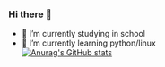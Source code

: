 ### Hi there 👋

- 🔭 I’m currently studying in school
- 🌱 I’m currently learning python/linux  
[![Anurag's GitHub stats](https://github-readme-stats.vercel.app/api?username=nighttale)](https://github.com/anuraghazra/github-readme-stats)

